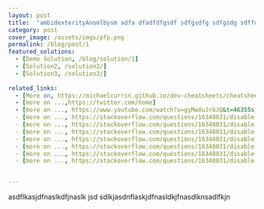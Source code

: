 ```yaml
---
layout: post
title:  "ambidexterityAnomlbysm adfa dfadfdfgsdf sdfgsdfg sdfgsdg sdffdg sdfd"
category: post
cover_image: /assets/imgs/pfp.png
permalink: /blog/post/1
featured_solutions:
  - [Demo Solution, /blog/solution/1]
  - [Solution2, /solution2/]
  - [Solution3, /solution3/]
  
related_links:
  - [More on, https://michaelcurrin.github.io/dev-cheatsheets/cheatsheets/jekyll/liquid/conditionals/non-empty.html]
  - [more on ...,https://twitter.com/home]
  - [more on ..., https://www.youtube.com/watch?v=gyMwXuJrbJQ&t=46355s]
  - [more on ..., https://stackoverflow.com/questions/16348031/disable-scrolling-when-touch-moving-certain-element]
  - [more on ..., https://stackoverflow.com/questions/16348031/disable-scrolling-when-touch-moving-certain-element]
  - [more on ..., https://stackoverflow.com/questions/16348031/disable-scrolling-when-touch-moving-certain-element]
  - [more on ..., https://stackoverflow.com/questions/16348031/disable-scrolling-when-touch-moving-certain-element]
  - [more on ..., https://stackoverflow.com/questions/16348031/disable-scrolling-when-touch-moving-certain-element]
  - [more on ..., https://stackoverflow.com/questions/16348031/disable-scrolling-when-touch-moving-certain-element]
  - [more on ..., https://stackoverflow.com/questions/16348031/disable-scrolling-when-touch-moving-certain-element]


---
```



asdflkasjdfnaslkdfjnaslk jsd sdlkjasdnflaskjdfnasldkjfnasdlknsadlfkjn